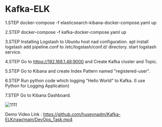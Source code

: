 # Kafka-ELK
1.STEP
docker-compose -f elasticsearch-kibana-docker-compose.yaml up

2.STEP
docker-compose -f kafka-docker-compose.yaml up

3.STEP
Installing Logstash to Ubuntu host nad configuration.
apt install logstash
add pipeline.conf to /etc/logstash/conf.d/ directory.
start logstash service.

4.STEP
Go to https://192.168.1.48:9000 and Create Kafka cluster and Topic.

5.STEP
Go to Kibana and create Index Pattern named "registered-user".

6.STEP
Run python code which logging "Hello World" to Kafka. (I use Python for Logging Application)

7.STEP
Go to Kibana Dashboard.

![1111](https://github.com/huseynadm/Kafka-ELK/assets/98022012/63be66cc-bf41-42e3-b3a1-cf40361d0f32)


Demo Video Link : https://github.com/huseynadm/Kafka-ELK/raw/main/DevOps_Task.mp4
